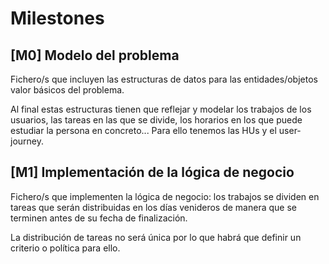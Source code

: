 # Milestones
## [M0] Modelo del problema
Fichero/s que incluyen las estructuras de datos para las entidades/objetos valor básicos del problema.

Al final estas estructuras tienen que reflejar y modelar los trabajos de los usuarios, las tareas en las que se divide, los horarios en los que puede estudiar la persona en concreto... Para ello tenemos las HUs y el user-journey.

## [M1] Implementación de la lógica de negocio
Fichero/s que implementen la lógica de negocio: los trabajos se dividen en tareas que serán distribuidas en los días venideros de manera que se terminen antes de su fecha de finalización.

La distribución de tareas no será única por lo que habrá que definir un criterio o política para ello.
